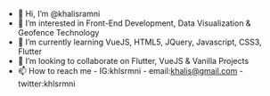 - 👋 Hi, I’m @khalisramni
- 👀 I’m interested in Front-End Development, Data Visualization & Geofence Technology
- 🌱 I’m currently learning VueJS, HTML5, JQuery, Javascript, CSS3, Flutter
- 💞️ I’m looking to collaborate on Flutter, VueJS & Vanilla Projects
- 📫 How to reach me - IG:khlsrmni - email:khalis@gmail.com - twitter:khlsrmni

<!---
khalisramni/khalisramni is a ✨ special ✨ repository because its `README.md` (this file) appears on your GitHub profile.
You can click the Preview link to take a look at your changes.
--->
